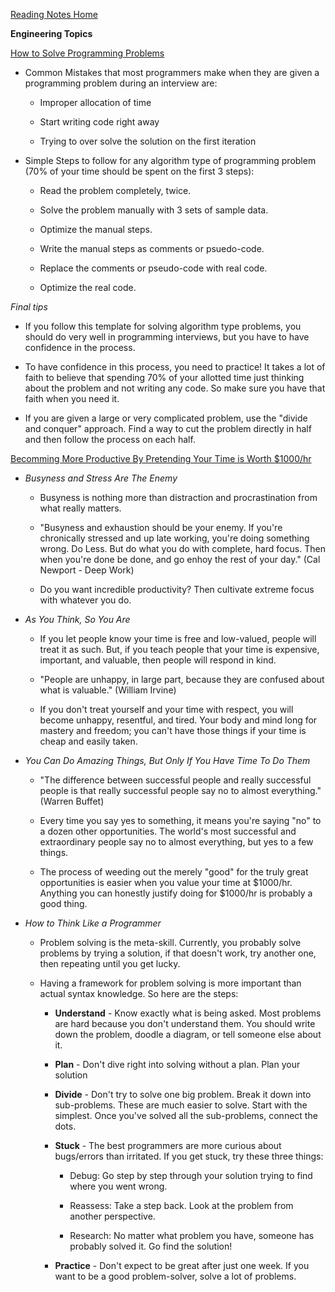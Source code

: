 [Reading Notes Home](https://d-d-wolfe.github.io/reading-notes/)

**Engineering Topics**

[How to Solve Programming Problems](https://simpleprogrammer.com/solving-problems-breaking-it-down/)

- Common Mistakes that most programmers make when they are given a programming problem during an interview are:

  - Improper allocation of time

  - Start writing code right away

  - Trying to over solve the solution on the first iteration

- Simple Steps to follow for any algorithm type of programming problem (70% of your time should be spent on the first 3 steps):

  - Read the problem completely, twice.

  - Solve the problem manually with 3 sets of sample data.

  - Optimize the manual steps.

  - Write the manual steps as comments or psuedo-code.

  - Replace the comments or pseudo-code with real code.

  - Optimize the real code.

*Final tips* 

- If you follow this template for solving algorithm type problems, you should do very well in programming interviews, but you have to have confidence in the process.

- To have confidence in this process, you need to practice! It takes a lot of faith to believe that spending 70% of your allotted time just thinking about the problem and not writing any code. So make sure you have that faith when you need it.

- If you are given a large or very complicated problem, use the "divide and conquer" approach. Find a way to cut the problem directly in half and then follow the process on each half.

[Becomming More Productive By Pretending Your Time is Worth $1000/hr](https://medium.com/swlh/pretend-your-time-is-worth-1-000-hour-and-youll-become-100x-more-productive-f04628bb3e6d)

- *Busyness and Stress Are The Enemy*

  - Busyness is nothing more than distraction and procrastination from what really matters.

  - "Busyness and exhaustion should be your enemy. If you're chronically stressed and up late working, you're doing something wrong. Do Less. But do what you do with complete, hard focus. Then when you're done be done, and go enhoy the rest of your day." (Cal Newport - Deep Work)

  - Do you want incredible productivity? Then cultivate extreme focus with whatever you do.

- *As You Think, So You Are*

  - If you let people know your time is free and low-valued, people will treat it as such. But, if you teach people that your time is expensive, important, and valuable, then people will respond in kind.

  - "People are unhappy, in large part, because they are confused about what is valuable." (William Irvine)

  - If you don't treat yourself and your time with respect, you will become unhappy, resentful, and tired. Your body and mind long for mastery and freedom; you can't have those things if your time is cheap and easily taken.

- *You Can Do Amazing Things, But Only If You Have Time To Do Them*

  - "The difference between successful people and really successful people is that really successful people say no to almost everything." (Warren Buffet)

  - Every time you say yes to something, it means you're saying "no" to a dozen other opportunities. The world's most successful and extraordinary people say no to almost everything, but yes to a few things.

  - The process of weeding out the merely "good" for the truly great opportunities is easier when you value your time at $1000/hr. Anything you can honestly justify doing for $1000/hr is probably a good thing.

- *How to Think Like a Programmer*

  - Problem solving is the meta-skill. Currently, you probably solve problems by trying a solution, if that doesn't work, try another one, then repeating until you get lucky.

  - Having a framework for problem solving is more important than actual syntax knowledge. So here are the steps:

    - **Understand** - Know exactly what is being asked. Most problems are hard because you don't understand them. You should write down the problem, doodle a diagram, or tell someone else about it.

    - **Plan** - Don't dive right into solving without a plan. Plan your solution

    - **Divide** - Don't try to solve one big problem. Break it down into sub-problems. These are much easier to solve. Start with the simplest. Once you've solved all the sub-problems, connect the dots.

    - **Stuck** - The best programmers are more curious about bugs/errors than irritated. If you get stuck, try these three things:

      - Debug: Go step by step through your solution trying to find where you went wrong.

      - Reassess: Take a step back. Look at the problem from another perspective.

      - Research: No matter what problem you have, someone has probably solved it. Go find the solution!

    - **Practice** - Don't expect to be great after just one week. If you want to be a good problem-solver, solve a lot of problems. 



  